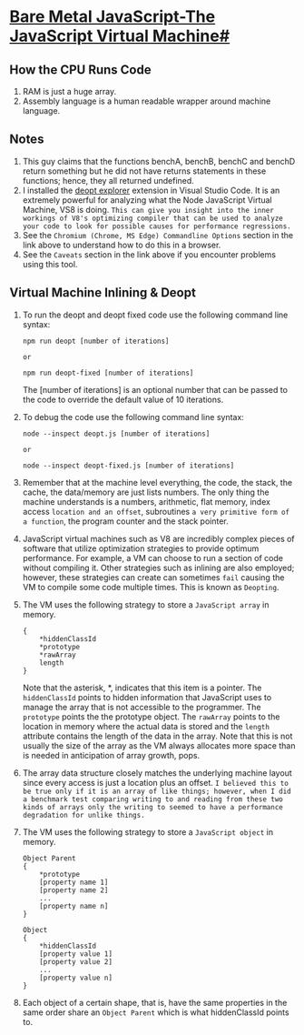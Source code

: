# [Bare Metal JavaScript-The JavaScript Virtual Machine#](https://frontendmasters.com/courses/javascript-cpu-vm/)

## How the CPU Runs Code

1. RAM is just a huge array.
1. Assembly language is a human readable wrapper around machine language.

## Notes

1. This guy claims that the functions benchA, benchB, benchC and benchD return something but he did not have returns statements in these functions; hence, they all returned undefined.
1. I installed the [deopt explorer](https://marketplace.visualstudio.com/items?itemName=rbuckton.deoptexplorer-vscode) extension in Visual Studio Code. It is an extremely powerful for analyzing what the Node JavaScript Virtual Machine, VS8 is doing. `This can give you insight into the inner workings of V8's optimizing compiler that can be used to analyze your code to look for possible causes for performance regressions.`
1. See the `Chromium (Chrome, MS Edge) Commandline Options` section in the link above to understand how to do this in a browser.
1. See the `Caveats` section in the link above if you encounter problems using this tool.

## Virtual Machine Inlining & Deopt

1. To run the deopt and deopt fixed code use the following command line syntax:

   ```
   npm run deopt [number of iterations]

   or

   npm run deopt-fixed [number of iterations]
   ```

   The [number of iterations] is an optional number that can be passed to the code to override the default value of 10 iterations.

1. To debug the code use the following command line syntax:

   ```
   node --inspect deopt.js [number of iterations]

   or

   node --inspect deopt-fixed.js [number of iterations]
   ```

1. Remember that at the machine level everything, the code, the stack, the cache, the data/memory are just lists numbers. The only thing the machine understands is a numbers, arithmetic, flat memory, index access `location and an offset`, subroutines `a very primitive form of a function`, the program counter and the stack pointer.
1. JavaScript virtual machines such as V8 are incredibly complex pieces of software that utilize optimization strategies to provide optimum performance. For example, a VM can choose to run a section of code without compiling it. Other strategies such as inlining are also employed; however, these strategies can create can sometimes `fail` causing the VM to compile some code multiple times. This is known as `Deopting`.
1. The VM uses the following strategy to store a `JavaScript array` in memory.
   ```
   {
       *hiddenClassId
       *prototype
       *rawArray
       length
   }
   ```
   Note that the asterisk, \*, indicates that this item is a pointer. The `hiddenClassId` points to hidden information that JavaScript uses to manage the array that is not accessible to the programmer. The `prototype` points the the prototype object. The `rawArray` points to the location in memory where the actual data is stored and the `length` attribute contains the length of the data in the array. Note that this is not usually the size of the array as the VM always allocates more space than is needed in anticipation of array growth, pops.
1. The array data structure closely matches the underlying machine layout since every access is just a location plus an offset. `I believed this to be true only if it is an array of like things; however, when I did a benchmark test comparing writing to and reading from these two kinds of arrays only the writing to seemed to have a performance degradation for unlike things.`
1. The VM uses the following strategy to store a `JavaScript object` in memory.

   ```
   Object Parent
   {
       *prototype
       [property name 1]
       [property name 2]
       ...
       [property name n]
   }

   Object
   {
       *hiddenClassId
       [property value 1]
       [property value 2]
       ...
       [property value n]
   }
   ```

1. Each object of a certain shape, that is, have the same properties in the same order share an `Object Parent` which is what hiddenClassId points to.
